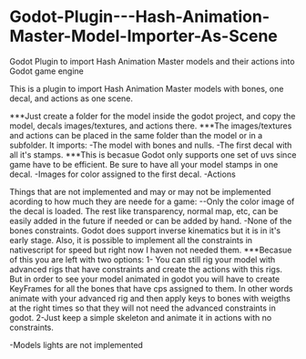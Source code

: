 # Godot-Plugin---Hash-Animation-Master-Model-Importer-As-Scene
Godot Plugin to import Hash Animation Master models and their actions into Godot game engine


This is a plugin to import Hash Animation Master models with bones, one decal, and actions as one scene.

***Just create a folder for the model inside the godot project, and copy the model, decals images/textures, and actions there.
***The images/textures and actions can be placed in the same folder than the model or in a subfolder.
It imports:
-The model with bones and nulls.
-The first decal with all it's stamps. ***This is becasue Godot only supports one set of uvs since game have to be efficient. Be sure to have all your model stamps in one decal.
-Images for color assigned to the first decal.
-Actions

Things that are not implemented and may or may not be implemented acording to how much they are neede for a game:
--Only the color image of the decal is loaded. The rest like transparency, normal map, etc, can be easily added in the future if needed or can be added by hand.
-None of the bones constraints. Godot does support inverse kinematics but it is in it's early stage. Also, it is possible to implement all the constraints in nativescript for speed but right now I haven not needed them.
***Becasue of this you are left with two options:
1- You can still rig your model with advanced rigs that have constraints and create the actions with this rigs. But in order to see your model animated in godot you will have to create KeyFrames for all the bones that have cps assigned to them. In other words animate with your advanced rig and then apply keys to bones with weigths at the right times so that they will not need the advanced constraints in godot.
2-Just keep a simple skeleton and animate it in actions with no constraints.

-Models lights are not implemented

